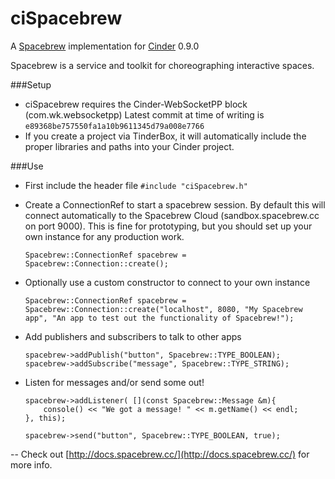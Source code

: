 ciSpacebrew
=====
A [Spacebrew](http://spacebrew.cc) implementation for [Cinder](http://libcinder.org) 0.9.0

Spacebrew is a service and toolkit for choreographing interactive spaces.

###Setup
* ciSpacebrew requires the Cinder-WebSocketPP block (com.wk.websocketpp)
Latest commit at time of writing is `e89368be757550fa1a10b9611345d79a008e7766`
* If you create a project via TinderBox, it will automatically include the proper libraries and paths into your Cinder project.

###Use

* First include the header file `#include "ciSpacebrew.h"`

* Create a ConnectionRef to start a spacebrew session. By default this will connect automatically to the Spacebrew Cloud (sandbox.spacebrew.cc on port 9000).  This is fine for prototyping, but you should set up your own instance for any production work.
	```
	Spacebrew::ConnectionRef spacebrew = Spacebrew::Connection::create();
	``` 


* Optionally use a custom constructor to connect to your own instance
	 ```
	Spacebrew::ConnectionRef spacebrew = Spacebrew::Connection::create("localhost", 8080, "My Spacebrew app", "An app to test out the functionality of Spacebrew!");
	```

* Add publishers and subscribers to talk to other apps
	```
	spacebrew->addPublish("button", Spacebrew::TYPE_BOOLEAN);
	spacebrew->addSubscribe("message", Spacebrew::TYPE_STRING);
	```
	
* Listen for messages and/or send some out!
	```
	spacebrew->addListener( [](const Spacebrew::Message &m){
		console() << "We got a message! " << m.getName() << endl;
	}, this);
	
	spacebrew->send("button", Spacebrew::TYPE_BOOLEAN, true);
	```

--
Check out [http://docs.spacebrew.cc/](http://docs.spacebrew.cc/) for more info.


